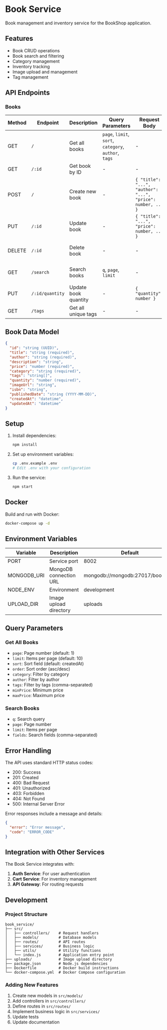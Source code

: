 # Book Service

Book management and inventory service for the BookShop application.

## Features

- Book CRUD operations
- Book search and filtering
- Category management
- Inventory tracking
- Image upload and management
- Tag management

## API Endpoints

### Books

| Method | Endpoint | Description | Query Parameters | Request Body | Response |
|--------|----------|-------------|------------------|--------------|-----------|
| GET | `/` | Get all books | `page`, `limit`, `sort`, `category`, `author`, `tags` | - | `{ "books": [...], "total": number, "page": number }` |
| GET | `/:id` | Get book by ID | - | - | `{ "book": { ... } }` |
| POST | `/` | Create new book | - | `{ "title": "...", "author": "...", "price": number, ... }` | `{ "book": { ... } }` |
| PUT | `/:id` | Update book | - | `{ "title": "...", "price": number, ... }` | `{ "book": { ... } }` |
| DELETE | `/:id` | Delete book | - | - | `{ "message": "Book deleted" }` |
| GET | `/search` | Search books | `q`, `page`, `limit` | - | `{ "books": [...], "total": number }` |
| PUT | `/:id/quantity` | Update book quantity | - | `{ "quantity": number }` | `{ "book": { ... } }` |
| GET | `/tags` | Get all unique tags | - | - | `{ "tags": [...] }` |


## Book Data Model

```json
{
  "id": "string (UUID)",
  "title": "string (required)",
  "author": "string (required)",
  "description": "string",
  "price": "number (required)",
  "category": "string (required)",
  "tags": "string[]",
  "quantity": "number (required)",
  "imageUrl": "string",
  "isbn": "string",
  "publishedDate": "string (YYYY-MM-DD)",
  "createdAt": "datetime",
  "updatedAt": "datetime"
}
```

## Setup

1. Install dependencies:
   ```bash
   npm install
   ```

2. Set up environment variables:
   ```bash
   cp .env.example .env
   # Edit .env with your configuration
   ```

3. Run the service:
   ```bash
   npm start
   ```

## Docker

Build and run with Docker:

```bash
docker-compose up -d
```

## Environment Variables

| Variable | Description | Default |
|----------|-------------|---------|
| PORT | Service port | 8002 |
| MONGODB_URI | MongoDB connection URL | mongodb://mongodb:27017/bookshop |
| NODE_ENV | Environment | development |
| UPLOAD_DIR | Image upload directory | uploads |

## Query Parameters

### Get All Books
- `page`: Page number (default: 1)
- `limit`: Items per page (default: 10)
- `sort`: Sort field (default: createdAt)
- `order`: Sort order (asc/desc)
- `category`: Filter by category
- `author`: Filter by author
- `tags`: Filter by tags (comma-separated)
- `minPrice`: Minimum price
- `maxPrice`: Maximum price

### Search Books
- `q`: Search query
- `page`: Page number
- `limit`: Items per page
- `fields`: Search fields (comma-separated)

## Error Handling

The API uses standard HTTP status codes:

- 200: Success
- 201: Created
- 400: Bad Request
- 401: Unauthorized
- 403: Forbidden
- 404: Not Found
- 500: Internal Server Error

Error responses include a message and details:

```json
{
  "error": "Error message",
  "code": "ERROR_CODE"
}
```

## Integration with Other Services

The Book Service integrates with:

1. **Auth Service**: For user authentication
2. **Cart Service**: For inventory management
3. **API Gateway**: For routing requests

## Development

### Project Structure

```
book_service/
├── src/
│   ├── controllers/    # Request handlers
│   ├── models/         # Database models
│   ├── routes/         # API routes
│   ├── services/       # Business logic
│   ├── utils/          # Utility functions
│   └── index.js        # Application entry point
├── uploads/            # Image upload directory
├── package.json        # Node.js dependencies
├── Dockerfile          # Docker build instructions
└── docker-compose.yml  # Docker Compose configuration
```

### Adding New Features

1. Create new models in `src/models/`
2. Add controllers in `src/controllers/`
3. Define routes in `src/routes/`
4. Implement business logic in `src/services/`
5. Update tests
6. Update documentation 